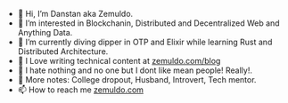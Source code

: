 - 👋 Hi, I’m Danstan aka Zemuldo.
- 👀 I’m interested in Blockchanin, Distributed and Decentralized Web and Anything Data.
- 🌱 I’m currently diving dipper in OTP and Elixir while learning Rust and Distributed Architecture.
- 💞️ I Love writing technical content at [zemuldo.com/blog](https://zemuldo.com/blog)
- 🤳 I hate nothing and no one but I dont like mean people! Really!.
- 💪 More notes: College dropout, Husband, Introvert, Tech mentor.
- 📫 How to reach me [zemuldo.com](https://zemuldo.com)

